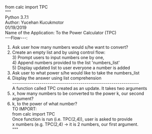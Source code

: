 from calc import TPC <br>
"""<br>
Python 3.7.1<br>
Author: Yucehan Kucukmotor<br>
01/19/2019<br>
Name of the Application: To the Power Calculator (TPC)<br>
---Flow---:<br>
1) Ask user how many numbers would s/he want to convert?<br>
2) Create an empty list and by using control flow:<br>
    3) Prompt users to input numbers one by one,<br>
    4) Append numbers provided to the list 'numbers_list'<br>
    5) Display updated list to user everyone a number is added<br>
6) Ask user to what power s/he would like to take the numbers_list<br>
7) Display the answer using list comprehension<br>
-----------------------------------------------------------------<br>
A function called TPC created as an update. It takes two arguments<br>
1) x, how many numbers to be converted to the power k, our second argument?<br>
2) k, to the power of what number?<br>
TO IMPORT:<br>
from calc import TPC<br>
Once function is run (i.e. TPC(2,4)), user is asked to provide<br>
x numbers (e.g. TPC(2,4) -> it is 2 numbers, our first argument.<br>
"""<br>

